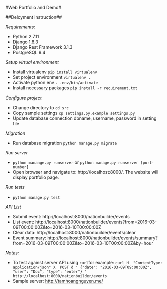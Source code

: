 #Web Portfolio and Demo#

##Deloyment instruction##

*Requirements:*
- Python 2.7.11
- Django 1.8.3
- Django Rest Framework 3.1.3
- PostgreSQL 9.4

*Setup virtual environment*
- Install virtualenv `pip install virtualenv`
- Set project environment `virtualenv .`
- Activate python env `. .env/bin/activate`
- Install necessary packages `pip install -r requirement.txt`

*Configure project*
- Change directory to `cd src`
- Copy sample settings `cp settings.py.example settings.py`
- Update database connection dbname, username, password in setting file

*Migration*
- Run database migration `python manage.py migrate`

*Run server*
- `python manange.py runserver` or `python manage.py runserver [port-number]`
- Open browser and navigate to: http://localhost:8000/. The website will display portfolio page.

*Run tests*
- `python manage.py test`

*API List*
- Submit event:     http://localhost:8000/nationbuilder/events
- List event:       http://localhost:8000/nationbuilder/events?from=2016-03-09T00:00:00Z&to=2016-03-10T00:00:00Z
- Clear data:       http://localhost:8000/nationbuilder/events/clear
- Event summary:    http://localhost:8000/nationbuilder/events/summary?from=2016-03-09T00:00:00Z&to=2016-03-10T00:00:00Z&by=hour

*Notes:*
- To test against server API using `curl`for example: `curl ­H  "Content­Type: application/json" ­X  POST ­d ' {"date": "2016-03­-09T09:00:00Z", "user": "Doc", "type": "enter"} '  http://localhost:8000/nationbuilder/events`
- Sample server: http://tamhoangnguyen.me/